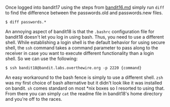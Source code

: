 Once logged into bandit17 using the steps from [bandit16.md](https://github.com/sab4tg/OTW/blob/main/bandit/bandit16.md) simply run `diff` to find the difference between the passwords.old and passwords.new files.

```
$ diff passwords.*
```

An annoying aspect of bandit18 is that the `.bashrc` configuration file for bandit18 doesn't let you log in using bash. Thus, you need to use a different shell. While establishing a login shell is the default behavior for using secure shell, the `ssh` command takes a command parameter to pass along to the receiver in case you want to execute different functionality than a login shell. So we can use the following:

```
$ ssh bandit18@bandit.labs.overthewire.org -p 2220 {command}
```

An easy workaround to the bash fence is simply to use a different shell. `zsh` was my first choice of bash alternative but it didn't look like it was installed on bandit. `sh` comes standard on most \*nix boxes so I resorted to using that. From there you can simply `cat` the readme file in bandit18's home directory and you're off to the races. 

